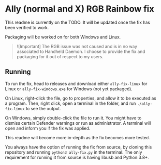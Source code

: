 # Ally (normal and X) RGB Rainbow fix
This readme is currently on the TODO. It will be updated once the fix has
been verified to work.

Packaging will be worked on for both Windows and Linux.

> ![Important]
> The RGB issue was not caused and is in no way associated to Handheld Daemon.
> I choose to provide the fix and packaging for it out of respect to my users.

## Running

To run the fix, head to releases and download either `ally-fix-linux` for
Linux or `ally-fix-windows.exe` for Windows (not yet packaged).

On Linux, right-click the file, go to properties, and allow it to be executed
as a program. Then, right click, open a terminal in the folder, and run
`./ally-fix-linux` to see the output.

On Windows, simply double-click the file to run it. You might have to dismiss
certain Defender warnings or run as administrator. A terminal will open and
inform you if the fix was applied.

This readme will become more in-depth as the fix becomes more tested.

You always have the option of running the fix from source, by cloning this 
repository and running `python3 ally-fix.py` in the terminal.
The only requirement for running it from source is having libusb and Python 3.8+.